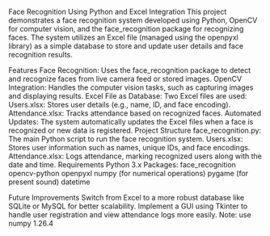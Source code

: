 Face Recognition Using Python and Excel Integration
This project demonstrates a face recognition system developed using Python, OpenCV for computer vision, and the face_recognition package for recognizing faces. The system utilizes an Excel file (managed using the openpyxl library) as a simple database to store and update user details and face recognition results.

Features
Face Recognition: Uses the face_recognition package to detect and recognize faces from live camera feed or stored images.
OpenCV Integration: Handles the computer vision tasks, such as capturing images and displaying results.
Excel File as Database: Two Excel files are used:
Users.xlsx: Stores user details (e.g., name, ID, and face encoding).
Attendance.xlsx: Tracks attendance based on recognized faces.
Automated Updates: The system automatically updates the Excel files when a face is recognized or new data is registered.
Project Structure
face_recognition.py: The main Python script to run the face recognition system.
Users.xlsx: Stores user information such as names, unique IDs, and face encodings.
Attendance.xlsx: Logs attendance, marking recognized users along with the date and time.
Requirements
Python 3.x
Packages:
face_recognition
opencv-python
openpyxl
numpy (for numerical operations)
pygame (for present sound)
datetime 

Future Improvements
Switch from Excel to a more robust database like SQLite or MySQL for better scalability.
Implement a GUI using Tkinter to handle user registration and view attendance logs more easily.
Note: use numpy 1.26.4
